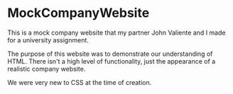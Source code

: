 # MockCompanyWebsite

This is a mock company website that my partner John Valiente and I made for a university assignment. 

The purpose of this website was to demonstrate our understanding of HTML. There isn't a high level of functionality, just the appearance of a realistic company website. 

We were very new to CSS at the time of creation. 

